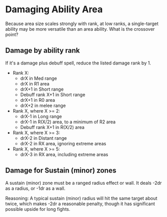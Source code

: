# Damaging Ability Area

Because area size scales strongly with rank, at low ranks, a single-target ability may be more versatile than an area ability. What is the crossover point?

## Damage by ability rank

If it's a damage plus debuff spell, reduce the listed damage rank by 1.

* Rank X:
  * drX in Med range
  * drX in R1 area
  * drX+1 in Short range
  * Debuff rank X+1 in Short range
  * drX+1 in R0 area
  * drX+2 in melee range
* Rank X, where X >= 2:
  * drX-1 in Long range
  * drX-1 in R(X/2) area, to a minimum of R2 area
  * Debuff rank X+1 in R(X/2) area
* Rank X, where X >= 3:
  * drX-2 in Distant range
  * drX-2 in RX area, ignoring extreme areas
* Rank X, where X >= 5:
  * drX-3 in RX area, including extreme areas

## Damage for Sustain (minor) zones

A sustain (minor) zone must be a ranged radius effect or wall. It deals -2dr as a radius, or -1dr as a wall.

Reasoning: A typical sustain (minor) radius will hit the same target about twice, which makes -2dr a reasonable penalty, though it has significant possible upside for long fights.
